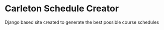 # Carleton Schedule Creator
 Django based site created to generate the best possible course schedules
